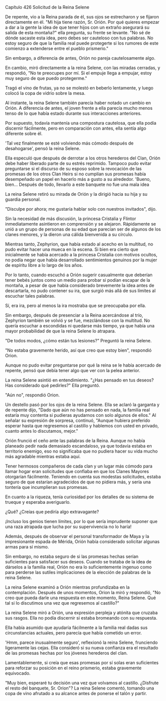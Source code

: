 
Capítulo 426 Solicitud de la Reina Selene

De repente, vio a la Reina parada de él, sus ojos se estrecharon y se fijaron directamente en él. "Mi hija tiene razón, Sr. Orión. Por qué quieres empezar a dar a la gente la idea de que tener hijos con un extraño asegurará su salida de esta montaña?" ella pregunta, su frente se levante. "No sé de dónde sacaste esta idea, pero debes ser cauteloso con tus palabras. No estoy seguro de que la familia real puede protegerte si los rumores de este comienzo a extenderse entre el pueblo prismerio."

Sin embargo, a diferencia de antes, Orión no pareja cautelosamente algo.

En cambio, miró directamente a la reina Selene, con las miradas cerradas, y respondió, "No te preocupes por mí. Si el empuje llega a empujar, estoy muy seguro de que puedo protegerme."

Tragó el vino de frutas, ya no se molestó en beberlo lentamente, y luego colocó la copa de vidrio sobre la mesa.

Al instante, la reina Selene también parecía haber notado un cambio en Orión. A diferencia de antes, el joven frente a ella parecía mucho menos tenso de lo que había estado durante sus interacciones anteriores.

Por supuesto, todavía mantenía una compostura cautelosa, que ella podía discernir fácilmente, pero en comparación con antes, ella sentía algo diferente sobre él.

'Tal vez finalmente se esté volviendo más cómodo después de desahogarse', pensó la reina Selene.

Ella especuló que después de derrotar a los otros herederos del Clan, Orión debe haber liberado parte de su estrés reprimido. Tampoco pudo evitar preguntarse si el discurso de su esposo sobre la revocación de las promesas de los otros Clan Heirs si no cumplían sus promesas había desempeñado un papel en hacerlo más a gusto a su alrededor. 'Bueno, bien... Después de todo, llevarlo a este banquete no fue una mala idea

La reina Selene retiró su mirada de Orión y la dirigió hacia su hija y su guardia personal.

"Disculpe por ahora; me gustaría hablar solo con nuestros invitados", dijo.

Sin la necesidad de más discusión, la princesa Cristalia y Flintor inmediatamente asintieron en comprensión y se alejaron. Rápidamente se unió a un grupo de personas de su edad que parecían ser de algunos de los clanes menores, y la dieron una cálida bienvenida a su círculo.

Mientras tanto, Zephyrion, que había estado al acecho en la multitud, no pudo evitar hacer una mueca en la escena. Si bien era cierto que inicialmente se había acercado a la princesa Cristalia con motivos ocultos, no podía negar que había desarrollado sentimientos genuinos por la mujer de espíritu libre a lo largo de los años.

Por lo tanto, cuando escuchó a Orión sugerir casualmente que deberían tener bebés juntos como un medio para probar si podían escapar de la montaña, a pesar de que había considerado brevemente la idea antes de descartarla, no pudo contener su ira, que surgió más allá de sus límites al escuchar tales palabras.

Sí, era ira, pero al menos la ira mostraba que se preocupaba por ella.

Sin embargo, después de presenciar a la Reina acercándose al trío, Zephyrion también se volvió y se fue, mezclándose con la multitud. No quería escuchar a escondidas ni quedarse más tiempo, ya que había una mayor probabilidad de que la reina Selene lo atrapara.

"De todos modos, ¿cómo están tus lesiones?" Preguntó la reina Selene.

"No estaba gravemente herido, así que creo que estoy bien", respondió Orion.

Aunque no pudo evitar preguntarse por qué la reina se le había acercado de repente, pensó que debía tener algo que ver con la pelea anterior.

La reina Selene asintió en entendimiento. "¿Has pensado en tus deseos? Has considerado qué pedirles?" Ella preguntó.

"Aún no", respondió Orion.

Un destello pasó por los ojos de la reina Selene. Ella se aclaró la garganta y de repente dijo, "Dado que aún no has pensado en nada, la familia real estaría muy contenta si pudieras ayudarnos con solo algunos de ellos." Al señalar su expresión de sorpresa, continuó, "Aunque hubiera preferido esperar hasta que regresemos al castillo y hablemos con usted en privado, cuanto antes lo discutamos, mejor."

Orión frunció el ceño ante las palabras de la Reina. Aunque no había planeado pedir nada demasiado escandaloso, ya que todavía estaba en territorio enemigo, eso no significaba que no pudiera hacer su vida mucho más agradable mientras estaba aquí.

Tener hermosos compañeros de cada clan y un lugar más cómodo para llamar hogar eran solicitudes que confiaba en que los Clanes Mayores otorgarían fácilmente. Teniendo en cuenta sus modestas solicitudes, estaba seguro de que estarían agradecidos de que no pidiera más, y sería una tontería que incumplieran sus promesas.

En cuanto a la riqueza, tenía curiosidad por los detalles de su sistema de trueque y esperaba averiguarlo.

¿Qué? ¿Creías que pediría algo extravagante?

¡Incluso los genios tienen límites, por lo que sería imprudente suponer que una raza atrapada que lucha por su supervivencia no lo haría!

Además, después de observar el personal transformador de Maya y la impresionante espada de Mérida, Orión había considerado solicitar algunas armas para sí mismo.

Sin embargo, no estaba seguro de si las promesas hechas serían suficientes para satisfacer sus deseos. Cuando se trataba de la idea de dárselos a la familia real, Orión no era lo suficientemente ingenuo como para perderse las sutiles implicaciones de la elección de palabras de la reina Selene.

La reina Selene examinó a Orión mientras profundizaba en la contemplación. Después de unos momentos, Orion la miró y respondió, "No creo que pueda darle una respuesta en este momento, Reina Selene. Qué tal si lo discutimos una vez que regresemos al castillo?"

La reina Selene miró a Orión, una expresión perpleja y atónita que cruzaba sus rasgos. Ella no podía discernir si estaba bromeando con su respuesta.

Ella había asumido que ayudaría fácilmente a la familia real dadas sus circunstancias actuales, pero parecía que había cometido un error.

'Hmm, parece inusualmente seguro', reflexionó la reina Selene, frunciendo ligeramente las cejas. Ella consideró si su nueva confianza era el resultado de las promesas hechas por los jóvenes herederos del clan.

Lamentablemente, si creía que esas promesas por sí solas eran suficientes para reforzar su posición en el reino prismerio, estaba gravemente equivocado.

"Muy bien, esperaré tu decisión una vez que volvamos al castillo. ¿Disfrute el resto del banquete, Sr. Orion"? La reina Selene comentó, tomando una copa de vino afrutado a su alcance antes de ponerse el talón y partir.
